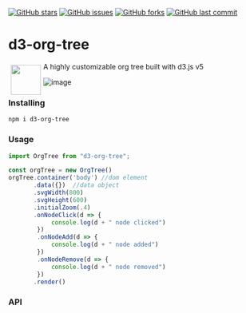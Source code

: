 [![GitHub stars](https://img.shields.io/github/stars/benyasin/d3-org-tree.svg?style=flat-square)](https://github.com/benyasin/d3-org-tree/stargazers)
[![GitHub issues](https://img.shields.io/github/issues/benyasin/d3-org-tree.svg?style=flat-square)](https://github.com/benyasin/d3-org-tree/issues)
[![GitHub forks](https://img.shields.io/github/forks/benyasin/d3-org-tree.svg?style=flat-square)](https://github.com/benyasin/d3-org-tree/network)
[![GitHub last commit](https://img.shields.io/github/last-commit/benyasin/d3-org-tree.svg?style=flat-square)](https://github.com/benyasin/d3-org-tree)

# d3-org-tree


<img src="https://user-images.githubusercontent.com/1866848/87675987-a08a3000-c7aa-11ea-93f4-6e164c3b0823.png" align="left" width="60px" hspace="5" vspace="5">
A highly customizable org tree built with d3.js v5

<br>


![image](https://user-images.githubusercontent.com/1866848/87562841-10d47b00-c6f1-11ea-84fe-20663fa4664a.png)

### Installing

```
npm i d3-org-tree
```

### Usage

```javascript
import OrgTree from "d3-org-tree";

const orgTree = new OrgTree()
orgTree.container('body') //dom element
       .data({})  //data object
       .svgWidth(800)
       .svgHeight(600)
       .initialZoom(.4)
       .onNodeClick(d => {
            console.log(d + " node clicked")
        })
        .onNodeAdd(d => {
            console.log(d + " node added")
        })
        .onNodeRemove(d => {
            console.log(d + " node removed")
        })
       .render()
```

### API

